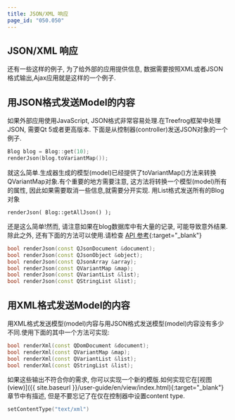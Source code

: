 ```yaml
---
title: JSON/XML 响应
page_id: "050.050"
---
```


## JSON/XML 响应
还有一些这样的例子, 为了给外部的应用提供信息, 数据需要按照XML或者JSON格式输出,Ajax应用就是这样的一个例子.

## 用JSON格式发送Model的内容
如果外部应用使用JavaScript, JSON格式非常容易处理.在Treefrog框架中处理JSON, 需要Qt 5或者更高版本.
下面是从控制器(controller)发送JSON对象的一个例子.

```c++
Blog blog = Blog::get(10);
renderJson(blog.toVariantMap());
```

就这么简单.生成器生成的模型(model)已经提供了toVariantMap()方法来转换QVariantMap对象.有个重要的地方需要注意, 这方法将转换一个模型(model)所有的属性, 因此如果需要取消一些信息,就需要分开实现.
用List格式发送所有的Blog对象

```
renderJson( Blog::getAllJson() );
```

还是这么简单!然而, 请注意如果在blog数据库中有大量的记录, 可能导致意外结果.
除此之外, 还有下面的方法可以使用.请检查 [API 参考](http://treefrogframework.org/tf_doxygen/classes.html){:target="_blank"}

```c++
bool renderJson(const QJsonDocument &document);
bool renderJson(const QJsonObject &object);
bool renderJson(const QJsonArray &array);
bool renderJson(const QVariantMap &map);
bool renderJson(const QVariantList &list);
bool renderJson(const QStringList &list);
```

## 用XML格式发送Model的内容
用XML格式发送模型(model)内容与用JSON格式发送模型(model)内容没有多少不同.使用下面的其中一个方法可实现:

```c++
bool renderXml(const QDomDocument &document);
bool renderXml(const QVariantMap &map);
bool renderXml(const QVariantList &list);
bool renderXml(const QStringList &list);
```

如果这些输出不符合你的需求, 你可以实现一个新的模版.如何实现它在[视图(view)]({{ site.baseurl }}/user-guide/en/view/index.html){:target="_blank"}章节中有描述, 但是不要忘记了在仅在控制器中设置content type.

```c++
setContentType("text/xml")
```